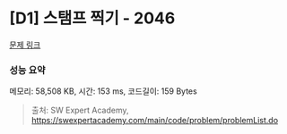 # [D1] 스탬프 찍기 - 2046 

[문제 링크](https://swexpertacademy.com/main/code/problem/problemDetail.do?contestProbId=AV5QKdT6AyYDFAUq) 

### 성능 요약

메모리: 58,508 KB, 시간: 153 ms, 코드길이: 159 Bytes



> 출처: SW Expert Academy, https://swexpertacademy.com/main/code/problem/problemList.do